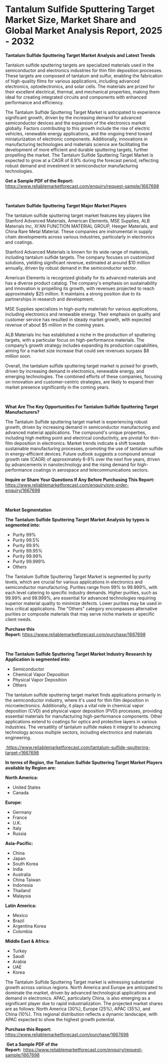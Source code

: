 <p><h1>Tantalum Sulfide Sputtering Target Market Size, Market Share and Global Market Analysis Report, 2025 - 2032</h1></p><p><strong>Tantalum Sulfide Sputtering Target Market Analysis and Latest Trends</strong></p>
<p><p>Tantalum sulfide sputtering targets are specialized materials used in the semiconductor and electronics industries for thin film deposition processes. These targets are composed of tantalum and sulfur, enabling the fabrication of high-quality films for various applications, including advanced electronics, optoelectronics, and solar cells. The materials are prized for their excellent electrical, thermal, and mechanical properties, making them ideal for creating integrated circuits and components with enhanced performance and efficiency.</p><p>The Tantalum Sulfide Sputtering Target Market is anticipated to experience significant growth, driven by the increasing demand for advanced semiconductor devices and the expansion of the electronics market globally. Factors contributing to this growth include the rise of electric vehicles, renewable energy applications, and the ongoing trend toward miniaturization of electronic components. Additionally, innovations in manufacturing technologies and materials science are facilitating the development of more efficient and durable sputtering targets, further propelling the market. The Tantalum Sulfide Sputtering Target Market is expected to grow at a CAGR of 8.9% during the forecast period, reflecting robust demand and investment in semiconductor manufacturing technologies.</p></p>
<p><strong>Get a Sample PDF of the Report:&nbsp;</strong> <a href="https://www.reliablemarketforecast.com/enquiry/request-sample/1667698?utm_campaign=3198&utm_medium=2&utm_source=Github&utm_content=ia&utm_term=19042025&utm_id=tantalum-sulfide-sputtering-target">https://www.reliablemarketforecast.com/enquiry/request-sample/1667698</a></p>
<p>&nbsp;</p>
<p><strong>Tantalum Sulfide Sputtering Target Major Market Players</strong></p>
<p><p>The tantalum sulfide sputtering target market features key players like Stanford Advanced Materials, American Elements, MSE Supplies, ALB Materials Inc, XI'AN FUNCTION MATERIAL GROUP, Heeger Materials, and China Rare Metal Material. These companies are instrumental in supply chain developments across various industries, particularly in electronics and coatings.</p><p>Stanford Advanced Materials is known for its wide range of materials, including tantalum sulfide targets. The company focuses on customized solutions, yielding significant revenue, estimated at around $10 million annually, driven by robust demand in the semiconductor sector. </p><p>American Elements is recognized globally for its advanced materials and has a diverse product catalog. The company's emphasis on sustainability and innovation is propelling its growth, with revenues projected to reach approximately $25 million. It maintains a strong position due to its partnerships in research and development.</p><p>MSE Supplies specializes in high-purity materials for various applications, including electronics and renewable energy. Their emphasis on quality and customer service has resulted in steady market growth, with expected revenue of about $5 million in the coming years. </p><p>ALB Materials Inc has established a niche in the production of sputtering targets, with a particular focus on high-performance materials. The company’s growth strategy includes expanding its production capabilities, aiming for a market size increase that could see revenues surpass $8 million soon.</p><p>Overall, the tantalum sulfide sputtering target market is poised for growth, driven by increasing demand in electronics, renewable energy, and emerging technologies. The combined efforts of these companies, focusing on innovation and customer-centric strategies, are likely to expand their market presence significantly in the coming years. </p></p>
<p>&nbsp;</p>
<p><strong>What Are The Key Opportunities For Tantalum Sulfide Sputtering Target Manufacturers?</strong></p>
<p><p>The Tantalum Sulfide sputtering target market is experiencing robust growth, driven by increasing demand in semiconductor manufacturing and advanced material applications. The compound's unique properties, including high melting point and electrical conductivity, are pivotal for thin-film deposition in electronics. Market trends indicate a shift towards sustainable manufacturing processes, promoting the use of tantalum sulfide in energy-efficient devices. Future outlook suggests a compound annual growth rate (CAGR) of approximately 6-8% over the next five years, driven by advancements in nanotechnology and the rising demand for high-performance coatings in aerospace and telecommunications sectors.</p></p>
<p><strong>Inquire or Share Your Questions If Any Before Purchasing This Report:</strong> <a href="https://www.reliablemarketforecast.com/enquiry/pre-order-enquiry/1667698?utm_campaign=3198&utm_medium=2&utm_source=Github&utm_content=ia&utm_term=19042025&utm_id=tantalum-sulfide-sputtering-target">https://www.reliablemarketforecast.com/enquiry/pre-order-enquiry/1667698</a></p>
<p>&nbsp;</p>
<p><strong>Market Segmentation</strong></p>
<p><strong>The Tantalum Sulfide Sputtering Target Market Analysis by types is segmented into:</strong></p>
<p><ul><li>Purity 99%</li><li>Purity 99.5%</li><li>Purity 99.9%</li><li>Purity 99.95%</li><li>Purity 99.99%</li><li>Purity 99.999%</li><li>Others</li></ul></p>
<p><p>The Tantalum Sulfide Sputtering Target Market is segmented by purity levels, which are crucial for various applications in electronics and semiconductor manufacturing. Purities range from 99% to 99.999%, with each level catering to specific industry demands. Higher purities, such as 99.99% and 99.999%, are essential for advanced technologies requiring superior material quality to minimize defects. Lower purities may be used in less critical applications. The "Others" category encompasses alternative purities or composite materials that may serve niche markets or specific client needs.</p></p>
<p><strong>Purchase this Report:&nbsp;</strong><a href="https://www.reliablemarketforecast.com/purchase/1667698?utm_campaign=3198&utm_medium=2&utm_source=Github&utm_content=ia&utm_term=19042025&utm_id=tantalum-sulfide-sputtering-target">https://www.reliablemarketforecast.com/purchase/1667698</a></p>
<p>&nbsp;</p>
<p><strong>The Tantalum Sulfide Sputtering Target Market Industry Research by Application is segmented into:</strong></p>
<p><ul><li>Semiconductor</li><li>Chemical Vapor Deposition</li><li>Physical Vapor Deposition</li><li>Others</li></ul></p>
<p><p>The tantalum sulfide sputtering target market finds applications primarily in the semiconductor industry, where it's used for thin film deposition in microelectronics. Additionally, it plays a vital role in chemical vapor deposition (CVD) and physical vapor deposition (PVD) processes, providing essential materials for manufacturing high-performance components. Other applications extend to coatings for optics and protective layers in various industries. The versatility of tantalum sulfide makes it integral to advancing technology across multiple sectors, including electronics and materials engineering.</p></p>
<p><a href="https://www.reliablemarketforecast.com/tantalum-sulfide-sputtering-target-r1667698?utm_campaign=3198&utm_medium=2&utm_source=Github&utm_content=ia&utm_term=19042025&utm_id=tantalum-sulfide-sputtering-target">&nbsp;https://www.reliablemarketforecast.com/tantalum-sulfide-sputtering-target-r1667698</a></p>
<p><strong>In terms of Region, the Tantalum Sulfide Sputtering Target Market Players available by Region are:</strong></p>
<p>
    <p> <strong> North America: </strong>
        <ul>
            <li>United States</li>
            <li>Canada</li>
        </ul>
        </p> 
    <p> <strong> Europe: </strong>
        <ul>
            <li>Germany</li>
            <li>France</li>
            <li>U.K.</li>
            <li>Italy</li>
            <li>Russia</li>
        </ul>
        </p> 
    <p> <strong> Asia-Pacific: </strong>
        <ul>
            <li>China</li>
            <li>Japan</li>
            <li>South Korea</li>
            <li>India</li>
            <li>Australia</li>
            <li>China Taiwan</li>
            <li>Indonesia</li>
            <li>Thailand</li>
            <li>Malaysia</li>
        </ul>
        </p> 
    <p> <strong> Latin America: </strong>
        <ul>
            <li>Mexico</li>
            <li>Brazil</li>
            <li>Argentina Korea</li>
            <li>Colombia</li>
        </ul>
        </p> 
    <p> <strong> Middle East & Africa: </strong>
        <ul>
            <li>Turkey</li>
            <li>Saudi</li>
            <li>Arabia</li>
            <li>UAE</li>
            <li>Korea</li>
        </ul>
    </p>
    </p>
<p><p>The Tantalum Sulfide Sputtering Target market is witnessing substantial growth across various regions. North America and Europe are anticipated to dominate the market, driven by advanced technological applications and demand in electronics. APAC, particularly China, is also emerging as a significant player due to rapid industrialization. The projected market shares are as follows: North America (30%), Europe (25%), APAC (35%), and China (10%). This regional distribution reflects a dynamic landscape, with APAC expected to show the highest growth potential.</p></p>
<p><strong>Purchase this Report: </strong><a href="https://www.reliablemarketforecast.com/purchase/1667698?utm_campaign=3198&utm_medium=2&utm_source=Github&utm_content=ia&utm_term=19042025&utm_id=tantalum-sulfide-sputtering-target">https://www.reliablemarketforecast.com/purchase/1667698</a></p>
<p>&nbsp;<strong>Get a Sample PDF of the Report:&nbsp;&nbsp;</strong><a href="https://www.reliablemarketforecast.com/enquiry/request-sample/1667698?utm_campaign=3198&utm_medium=2&utm_source=Github&utm_content=ia&utm_term=19042025&utm_id=tantalum-sulfide-sputtering-target">https://www.reliablemarketforecast.com/enquiry/request-sample/1667698</a></p>
<p><strong></strong></p>
<p><p></p><p></p><p></p></p>